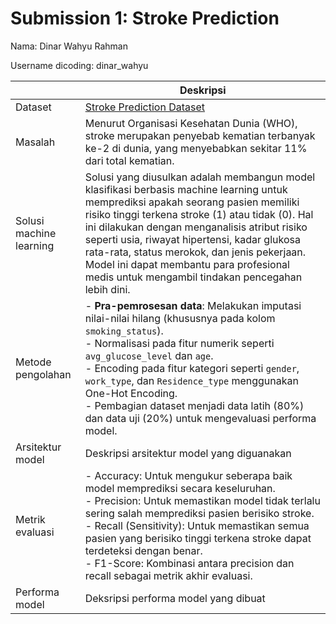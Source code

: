 # Submission 1: Stroke Prediction
Nama: Dinar Wahyu Rahman

Username dicoding: dinar_wahyu

| | Deskripsi |
| ----------- | ----------- |
| Dataset | [Stroke Prediction Dataset](https://www.kaggle.com/datasets/fedesoriano/stroke-prediction-dataset) |
| Masalah | Menurut Organisasi Kesehatan Dunia (WHO), stroke merupakan penyebab kematian terbanyak ke-2 di dunia, yang menyebabkan sekitar 11% dari total kematian. |
| Solusi machine learning | Solusi yang diusulkan adalah membangun model klasifikasi berbasis machine learning untuk memprediksi apakah seorang pasien memiliki risiko tinggi terkena stroke (1) atau tidak (0). Hal ini dilakukan dengan menganalisis atribut risiko seperti usia, riwayat hipertensi, kadar glukosa rata-rata, status merokok, dan jenis pekerjaan. Model ini dapat membantu para profesional medis untuk mengambil tindakan pencegahan lebih dini. |
| Metode pengolahan | - **Pra-pemrosesan data**: Melakukan imputasi nilai-nilai hilang (khususnya pada kolom `smoking_status`). <br> - Normalisasi pada fitur numerik seperti `avg_glucose_level` dan `age`. <br> - Encoding pada fitur kategori seperti `gender`, `work_type`, dan `Residence_type` menggunakan One-Hot Encoding. <br> - Pembagian dataset menjadi data latih (80%) dan data uji (20%) untuk mengevaluasi performa model. |
| Arsitektur model | Deskripsi arsitektur model yang diguanakan |
| Metrik evaluasi | - Accuracy: Untuk mengukur seberapa baik model memprediksi secara keseluruhan. <br>- Precision: Untuk memastikan model tidak terlalu sering salah memprediksi pasien berisiko stroke. <br> - Recall (Sensitivity): Untuk memastikan semua pasien yang berisiko tinggi terkena stroke dapat terdeteksi dengan benar. <br> - F1-Score: Kombinasi antara precision dan recall sebagai metrik akhir evaluasi. |
| Performa model | Deksripsi performa model yang dibuat |
